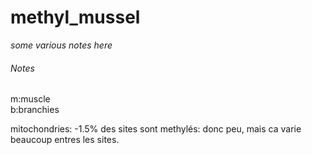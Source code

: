 # methyl_mussel
*some various notes here*

###### Notes
m:muscle  
b:branchies  

mitochondries:
-1.5% des sites sont methylés: donc peu, mais ca varie beaucoup entres les sites.
